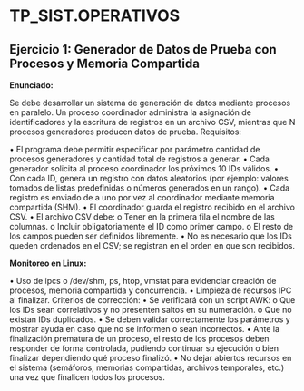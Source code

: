 # TP_SIST.OPERATIVOS

## Ejercicio 1: Generador de Datos de Prueba con Procesos y Memoria Compartida

**Enunciado:**

Se debe desarrollar un sistema de generación de datos mediante procesos en paralelo.
Un proceso coordinador administra la asignación de identificadores y la escritura de registros en un
archivo CSV, mientras que N procesos generadores producen datos de prueba.
Requisitos:

• El programa debe permitir especificar por parámetro cantidad de procesos generadores y
cantidad total de registros a generar.
• Cada generador solicita al proceso coordinador los próximos 10 IDs válidos.
• Con cada ID, genera un registro con datos aleatorios (por ejemplo: valores tomados de listas
predefinidas o números generados en un rango).
• Cada registro es enviado de a uno por vez al coordinador mediante memoria compartida (SHM).
• El coordinador guarda el registro recibido en el archivo CSV.
• El archivo CSV debe:
o Tener en la primera fila el nombre de las columnas.
o Incluir obligatoriamente el ID como primer campo.
o El resto de los campos pueden ser definidos libremente.
• No es necesario que los IDs queden ordenados en el CSV; se registran en el orden en que son
recibidos.

**Monitoreo en Linux:**

• Uso de ipcs o /dev/shm, ps, htop, vmstat para evidenciar creación de procesos, memoria compartida
y concurrencia.
• Limpieza de recursos IPC al finalizar.
Criterios de corrección:
• Se verificará con un script AWK:
o Que los IDs sean correlativos y no presenten saltos en su numeración.
o Que no existan IDs duplicados.
• Se deben validar correctamente los parámetros y mostrar ayuda en caso que no se informen o sean
incorrectos.
• Ante la finalización prematura de un proceso, el resto de los procesos deben responder de forma
controlada, pudiendo continuar su ejecución o bien finalizar dependiendo qué proceso finalizó.
• No dejar abiertos recursos en el sistema (semáforos, memorias compartidas, archivos temporales,
etc.) una vez que finalicen todos los procesos.
